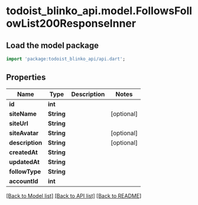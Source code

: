 # todoist_blinko_api.model.FollowsFollowList200ResponseInner

## Load the model package
```dart
import 'package:todoist_blinko_api/api.dart';
```

## Properties
Name | Type | Description | Notes
------------ | ------------- | ------------- | -------------
**id** | **int** |  | 
**siteName** | **String** |  | [optional] 
**siteUrl** | **String** |  | 
**siteAvatar** | **String** |  | [optional] 
**description** | **String** |  | [optional] 
**createdAt** | **String** |  | 
**updatedAt** | **String** |  | 
**followType** | **String** |  | 
**accountId** | **int** |  | 

[[Back to Model list]](../README.md#documentation-for-models) [[Back to API list]](../README.md#documentation-for-api-endpoints) [[Back to README]](../README.md)


